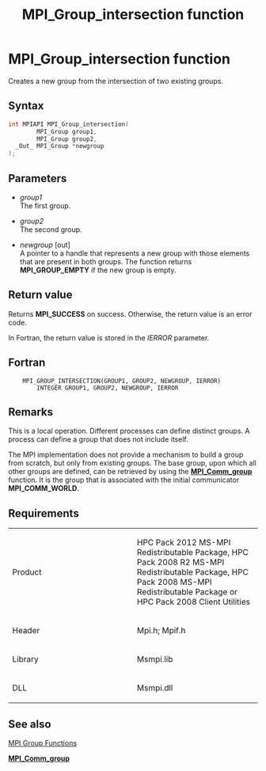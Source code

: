 ﻿---
title: MPI_Group_intersection function
TOCTitle: MPI_Group_intersection function
ms:assetid: 06b3f54f-5260-49f6-a5f1-81358daa5413
ms:mtpsurl: https://msdn.microsoft.com/en-us/library/Dn473401(v=VS.85)
ms:contentKeyID: 59360937
ms.date: 03/28/2018
mtps_version: v=VS.85
f1_keywords:
- MPI_GROUP_INTERSECTION
- mpif/MPI_Group_intersection
- mpi/MPI_GROUP_INTERSECTION
dev_langs:
- C++
- C
api_location:
- Msmpi.dll
api_name:
- MPI_Group_intersection
api_type:
- DLLExport
product:
- Windows
topic_type:
- apiref
- kbSyntax
product_family_name: VS
ROBOTS: INDEX,FOLLOW
---

# MPI\_Group\_intersection function

Creates a new group from the intersection of two existing groups.

## Syntax

``` c++
int MPIAPI MPI_Group_intersection(
        MPI_Group group1,
        MPI_Group group2,
  _Out_ MPI_Group *newgroup
);
```

## Parameters

  - *group1*  
    The first group.

  - *group2*  
    The second group.

  - *newgroup* \[out\]  
    A pointer to a handle that represents a new group with those elements that are present in both groups. The function returns **MPI\_GROUP\_EMPTY** if the new group is empty.

## Return value

Returns **MPI\_SUCCESS** on success. Otherwise, the return value is an error code.

In Fortran, the return value is stored in the *IERROR* parameter.

## Fortran

``` FORTRAN
    MPI_GROUP_INTERSECTION(GROUP1, GROUP2, NEWGROUP, IERROR)
        INTEGER GROUP1, GROUP2, NEWGROUP, IERROR 
```

## Remarks

This is a local operation. Different processes can define distinct groups. A process can define a group that does not include itself.

The MPI implementation does not provide a mechanism to build a group from scratch, but only from existing groups. The base group, upon which all other groups are defined, can be retrieved by using the [**MPI\_Comm\_group**](mpi-comm-group-function.md) function. It is the group that is associated with the initial communicator **MPI\_COMM\_WORLD**.

## Requirements

<table>
<colgroup>
<col style="width: 50%" />
<col style="width: 50%" />
</colgroup>
<tbody>
<tr class="odd">
<td><p>Product</p></td>
<td><p>HPC Pack 2012 MS-MPI Redistributable Package, HPC Pack 2008 R2 MS-MPI Redistributable Package, HPC Pack 2008 MS-MPI Redistributable Package or HPC Pack 2008 Client Utilities</p></td>
</tr>
<tr class="even">
<td><p>Header</p></td>
<td>Mpi.h;
Mpif.h</td>
</tr>
<tr class="odd">
<td><p>Library</p></td>
<td>Msmpi.lib</td>
</tr>
<tr class="even">
<td><p>DLL</p></td>
<td>Msmpi.dll</td>
</tr>
</tbody>
</table>


## See also

[MPI Group Functions](mpi-group-functions.md)

[**MPI\_Comm\_group**](mpi-comm-group-function.md)

